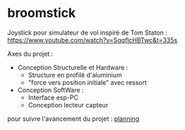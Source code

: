 # broomstick
Joystick pour simulateur de vol
inspiré de Tom Staton : https://www.youtube.com/watch?v=SgqflcHBTwc&t=335s


Axes du projet :

- Conception Structurelle et Hardware :
  - Structure en profilé d'aluminium
  - "force vers position initiale" avec ressort
- Conception SoftWare :
  - Interface esp-PC
  - Conception lecteur capteur


pour suivre l'avancement du projet : [planning](https://myjunia-my.sharepoint.com/:x:/g/personal/robin_lecouffe_student_junia_com/EXCvB0gIA_NNoG4O-ostTdIBpugg6I_60N472naK1YS6nw?e=M2SJkk)
